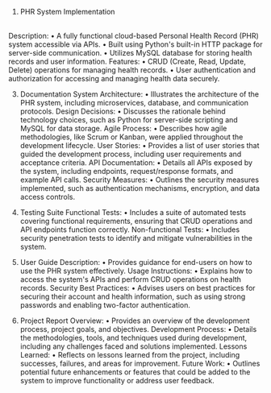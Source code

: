 1. PHR System Implementation
<br/>
Description:
•	A fully functional cloud-based Personal Health Record (PHR) system accessible via APIs.
•	Built using Python's built-in HTTP package for server-side communication.
•	Utilizes MySQL database for storing health records and user information.
Features:
•	CRUD (Create, Read, Update, Delete) operations for managing health records.
•	User authentication and authorization for accessing and managing health data securely.


3. Documentation
System Architecture:
•	Illustrates the architecture of the PHR system, including microservices, database, and communication protocols.
Design Decisions:
•	Discusses the rationale behind technology choices, such as Python for server-side scripting and MySQL for data storage.
Agile Process:
•	Describes how agile methodologies, like Scrum or Kanban, were applied throughout the development lifecycle.
User Stories:
•	Provides a list of user stories that guided the development process, including user requirements and acceptance criteria.
API Documentation:
•	Details all APIs exposed by the system, including endpoints, request/response formats, and example API calls.
Security Measures:
•	Outlines the security measures implemented, such as authentication mechanisms, encryption, and data access controls.


4. Testing Suite
Functional Tests:
•	Includes a suite of automated tests covering functional requirements, ensuring that CRUD operations and API endpoints function correctly.
Non-functional Tests:
•	Includes security penetration tests to identify and mitigate vulnerabilities in the system.


5. User Guide
Description:
•	Provides guidance for end-users on how to use the PHR system effectively.
Usage Instructions:
•	Explains how to access the system's APIs and perform CRUD operations on health records.
Security Best Practices:
•	Advises users on best practices for securing their account and health information, such as using strong passwords and enabling two-factor authentication.


6. Project Report
Overview:
•	Provides an overview of the development process, project goals, and objectives.
Development Process:
•	Details the methodologies, tools, and techniques used during development, including any challenges faced and solutions implemented.
Lessons Learned:
•	Reflects on lessons learned from the project, including successes, failures, and areas for improvement.
Future Work:
•	Outlines potential future enhancements or features that could be added to the system to improve functionality or address user feedback.
